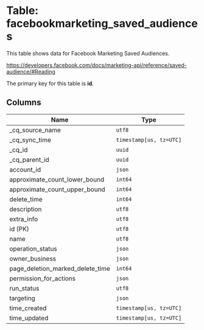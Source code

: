 # Table: facebookmarketing_saved_audiences

This table shows data for Facebook Marketing Saved Audiences.

https://developers.facebook.com/docs/marketing-api/reference/saved-audience/#Reading

The primary key for this table is **id**.

## Columns

| Name          | Type          |
| ------------- | ------------- |
|_cq_source_name|`utf8`|
|_cq_sync_time|`timestamp[us, tz=UTC]`|
|_cq_id|`uuid`|
|_cq_parent_id|`uuid`|
|account_id|`json`|
|approximate_count_lower_bound|`int64`|
|approximate_count_upper_bound|`int64`|
|delete_time|`int64`|
|description|`utf8`|
|extra_info|`utf8`|
|id (PK)|`utf8`|
|name|`utf8`|
|operation_status|`json`|
|owner_business|`json`|
|page_deletion_marked_delete_time|`int64`|
|permission_for_actions|`json`|
|run_status|`utf8`|
|targeting|`json`|
|time_created|`timestamp[us, tz=UTC]`|
|time_updated|`timestamp[us, tz=UTC]`|